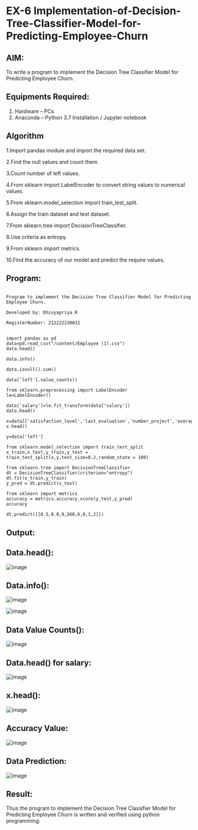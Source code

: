 # EX-6 Implementation-of-Decision-Tree-Classifier-Model-for-Predicting-Employee-Churn

## AIM:

To write a program to implement the Decision Tree Classifier Model for Predicting Employee Churn.

## Equipments Required:

1. Hardware – PCs
2. Anaconda – Python 3.7 Installation / Jupyter notebook

## Algorithm

1.Import pandas module and import the required data set.

2.Find the null values and count them.

3.Count number of left values.

4.From sklearn import LabelEncoder to convert string values to numerical values. 

5.From sklearn.model_selection import train_test_split. 

6.Assign the train dataset and test dataset. 

7.From sklearn.tree import DecisionTreeClassifier. 

8.Use criteria as entropy. 

9.From sklearn import metrics. 

10.Find the accuracy of our model and predict the require values.

## Program:
```

Program to implement the Decision Tree Classifier Model for Predicting Employee Churn.

Developed by: Dhivyapriya.R 

RegisterNumber: 212222230032  

```

```

import pandas as pd
data=pd.read_csv("/content/Employee (1).csv")
data.head()

data.info()

data.isnull().sum()

data['left'].value_counts()

from sklearn.preprocessing import LabelEncoder
le=LabelEncoder()

data['salary']=le.fit_transform(data['salary'])
data.head()

x=data[['satisfaction_level','last_evaluation','number_project','average_montly_hours','time_spend_company','Work_accident','promotion_last_5years','salary']]
x.head()

y=data['left']

from sklearn.model_selection import train_test_split
x_train,x_test,y_train,y_test = train_test_split(x,y,test_size=0.2,random_state = 100)

from sklearn.tree import DecisionTreeClassifier
dt = DecisionTreeClassifier(criterion="entropy")
dt.fit(x_train,y_train)
y_pred = dt.predict(x_test)

from sklearn import metrics
accuracy = metrics.accuracy_score(y_test,y_pred)
accuracy

dt.predict([[0.5,0.8,9,260,6,0,1,2]])
```

## Output:

## Data.head():

![image](https://github.com/dhivyapriyar/Implementation-of-Decision-Tree-Classifier-Model-for-Predicting-Employee-Churn/assets/119477552/a83b0d32-c6ce-480a-8db4-ef9c6303f7e5)

## Data.info():

![image](https://github.com/dhivyapriyar/Implementation-of-Decision-Tree-Classifier-Model-for-Predicting-Employee-Churn/assets/119477552/1b0ba252-a8cc-4d25-98c7-769b3517a6f7)

![image](https://github.com/dhivyapriyar/Implementation-of-Decision-Tree-Classifier-Model-for-Predicting-Employee-Churn/assets/119477552/d1b9f977-da94-45ab-9d02-c2b3a6c26fe2)

## Data Value Counts():

![image](https://github.com/dhivyapriyar/Implementation-of-Decision-Tree-Classifier-Model-for-Predicting-Employee-Churn/assets/119477552/fa453f76-8a5f-4196-a89b-a1d04c8636ca)

## Data.head() for salary:

![image](https://github.com/dhivyapriyar/Implementation-of-Decision-Tree-Classifier-Model-for-Predicting-Employee-Churn/assets/119477552/1907ae5d-04b6-4217-a4c3-e3a4db575b58)

## x.head():

![image](https://github.com/dhivyapriyar/Implementation-of-Decision-Tree-Classifier-Model-for-Predicting-Employee-Churn/assets/119477552/0ceb5d67-627b-4304-bd43-244538c624ca)

## Accuracy Value:

![image](https://github.com/dhivyapriyar/Implementation-of-Decision-Tree-Classifier-Model-for-Predicting-Employee-Churn/assets/119477552/46cd20a2-be15-46e7-86ff-791584ea27dc)

## Data Prediction:

![image](https://github.com/dhivyapriyar/Implementation-of-Decision-Tree-Classifier-Model-for-Predicting-Employee-Churn/assets/119477552/5554f429-5f06-4b90-aa7b-982a3d5e8f59)

## Result:

Thus the program to implement the  Decision Tree Classifier Model for Predicting Employee Churn is written and verified using python programming.

